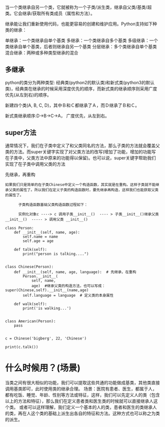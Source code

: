 当一个类继承自另一个类，它就被称为一个子类/派生类，继承自父类/基类/超类。它会继承/获取所有类成员（属性和方法）。

继承能让我们重新使用代码，也能更容易的创建和维护应用。Python支持如下种类的继承：

单继承：一个类继承自单个基类
多继承：一个类继承自多个基类
多级继承：一个类继承自单个基类，后者则继承自另一个基类
分层继承：多个类继承自单个基类
混合继承：两种或多种类型继承的混合

## 多继承

python的类分为两种类型: 经典类(python2的默认类)和新式类(python3的默认类)，经典类在继承的时候采用深度优先的顺序，而新式类的继承顺序则采用广度优先(从左到右)的顺序。

新建四个类(A, B, C, D)，其中Ｂ和Ｃ都继承了Ａ，而Ｄ继承了Ｂ和Ｃ。

新式类继承顺序:D->B->C->A， 广度优先，从左到右。

## super方法


通常情况下，我们在子类中定义了和父类同名的方法，那么子类的方法就会覆盖父类的方法。而super关键字实现了对父类方法的改写(增加了功能，增加的功能写在子类中，父类方法中原来的功能得以保留)。也可以说，super关键字帮助我们实现了在子类中调用父类的方法

先继承，再重构

```
如果我们只是简单的在子类Chinese中定义一个构造函数，其实就是在重构。这样子类就不能继承父类的属性了。所以我们在定义子类的构造函数时，要先继承再构造，这样我们也能获取父类的属性了。

      子类构造函数基础父类构造函数过程如下：

      实例化对象c ----> c 调用子类__init__()  ---- > 子类__init__()继承父类__init__()  ----- > 调用父类 __init__()

class Person:
    def __init__(self, name, age):
        self.name = name
        self.age = age

    def talk(self):
        print("person is talking....")


class Chinese(Person):
    def __init__(self, name, age, language):  # 先继承，在重构
        Person.__init__(
            self, name,
            age)  #继承父类的构造方法，也可以写成：super(Chinese,self).__init__(name,age)
        self.language = language  # 定义类的本身属性

    def walk(self):
        print('is walking...')


class American(Person):
    pass


c = Chinese('bigberg', 22, 'Chinese')

print(c.talk())
```

# 什么时候用？(场景)

当类之间有很大相似的功能，我们可以提取这些共通的功能做成基类，其他类直接调用基类即可，此时使用类的继承合理。
场景：医院有患者、医生，都属于人，都有吃饭、睡觉、年龄、性别等方法或特征，这样，我们可以先定义人的类（包含以上的方法和特征），那么我们在定义患者类和医生类的时候就可以直接继承人这个类。
或者可以这样理解，我们定义一个基本的人的类，患者和医生的类继承人的类，再在人这个类的基础上派生出各自的特征和方法。这种方式也可以称之为类的派生。
